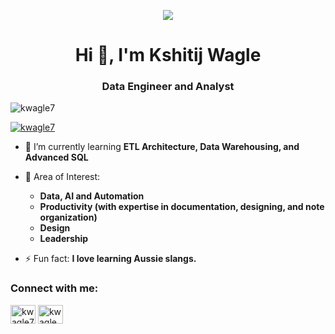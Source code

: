 <p align="center"><img src="#" /></p>
<h1 align="center">Hi 👋, I'm Kshitij Wagle</h1>
<h3 align="center">Data Engineer and Analyst</h3>

<p align="left"> <img src="https://komarev.com/ghpvc/?username=kwagle7&label=Profile%20views&color=0e75b6&style=flat" alt="kwagle7" /> </p>

<p align="left"> <a href="https://twitter.com/kwagle7" target="blank"><img src="https://img.shields.io/twitter/follow/kwagle7?logo=twitter&style=for-the-badge" alt="kwagle7" /></a> </p>

- 🌱 I’m currently learning **ETL Architecture, Data Warehousing, and Advanced SQL**
- 🌱 Area of Interest:
  - **Data, AI and Automation**
  - **Productivity (with expertise in documentation, designing, and note organization)**
  - **Design**
  - **Leadership**
  
- ⚡ Fun fact: **I love learning Aussie slangs.**

<h3 align="left">Connect with me:</h3>
<p align="left">
  <a href="https://twitter.com/kwagle7" target="_blank"><img align="center" src="https://raw.githubusercontent.com/rahuldkjain/github-profile-readme-generator/master/src/images/icons/Social/twitter.svg" alt="kwagle7" height="30" width="40" /></a>
  <a href="https://linkedin.com/in/kwagle" target="_blank"><img align="center" src="https://raw.githubusercontent.com/rahuldkjain/github-profile-readme-generator/master/src/images/icons/Social/linked-in-alt.svg" alt="kwagle" height="30" width="40" /></a>
</p>
